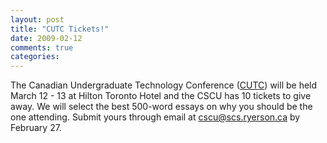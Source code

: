 ```yaml
---
layout: post
title: "CUTC Tickets!"
date: 2009-02-12
comments: true
categories: 
---
```


The Canadian Undergraduate Technology Conference ([CUTC](http://www.cutc.ca)) will be held March 12 - 13 at Hilton Toronto Hotel and the CSCU has 10 tickets to give away. We will select the best 500-word essays on why you should be the one attending. Submit yours through email at cscu@scs.ryerson.ca by February 27.
